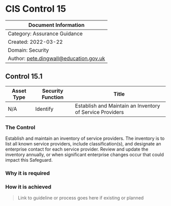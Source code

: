 # CIS Control 15

| Document Information |
------------------------|
| Category: Assurance Guidance |
| Created: 2022-03-22 |
| Domain: Security |
| Author: pete.dingwall@education.gov.uk |

## Control 15.1

| Asset Type | Security Function | Title| 
---| ---| ---|
|N/A |Identify |Establish and Maintain an Inventory of Service Providers|

### The Control

Establish and maintain an inventory of service providers. The inventory is to list all known service providers, include classification(s), and designate an enterprise contact for each service provider. Review and update the inventory annually, or when significant enterprise changes occur that could impact this Safeguard.

### Why it is required

### How it is achieved

>Link to guideline or process goes here if existing or planned
